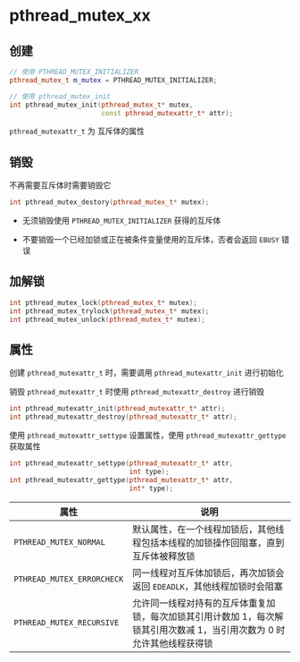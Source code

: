 # pthread_mutex_xx

## 创建

```cpp
// 使用 PTHREAD_MUTEX_INITIALIZER
pthread_mutex_t m_mutex = PTHREAD_MUTEX_INITIALIZER;

// 使用 pthread_mutex_init
int pthread_mutex_init(pthread_mutex_t* mutex, 
                       const pthread_mutexattr_t* attr);
```

`pthread_mutexattr_t` 为 互斥体的属性

## 销毁

不再需要互斥体时需要销毁它

```cpp
int pthread_mutex_destory(pthread_mutex_t* mutex);
```

- 无须销毁使用 `PTHREAD_MUTEX_INITIALIZER` 获得的互斥体

- 不要销毁一个已经加锁或正在被条件变量使用的互斥体，否者会返回 `EBUSY` 错误

## 加解锁

```cpp
int pthread_mutex_lock(pthread_mutex_t* mutex);
int pthread_mutex_trylock(pthread_mutex_t* mutex);
int pthread_mutex_unlock(pthread_mutex_t* mutex);
```

## 属性

创建 `pthread_mutexattr_t` 时，需要调用 `pthread_mutexattr_init` 进行初始化

销毁 `pthread_mutexattr_t` 时使用 `pthread_mutexattr_destroy` 进行销毁

```cpp
int pthread_mutexattr_init(pthread_mutexattr_t* attr);
int pthread_mutexattr_destroy(pthread_mutexattr_t* attr);
```

使用 `pthread_mutexattr_settype` 设置属性，使用 `pthread_mutexattr_gettype` 获取属性

```cpp
int pthread_mutexattr_settype(pthread_mutexattr_t* attr,
                              int type);
int pthread_mutexattr_gettype(pthread_mutexattr_t* attr,
                              int* type);
```

|属性|说明|
|-|-|
`PTHREAD_MUTEX_NORMAL`|默认属性，在一个线程加锁后，其他线程包括本线程的加锁操作回阻塞，直到互斥体被释放锁
`PTHREAD_MUTEX_ERRORCHECK`|同一线程对互斥体加锁后，再次加锁会返回 `EDEADLK`，其他线程加锁时会阻塞
`PTHREAD_MUTEX_RECURSIVE`|允许同一线程对持有的互斥体重复加锁，每次加锁其引用计数加 1，每次解锁其引用次数减 1，当引用次数为 0 时允许其他线程获得锁